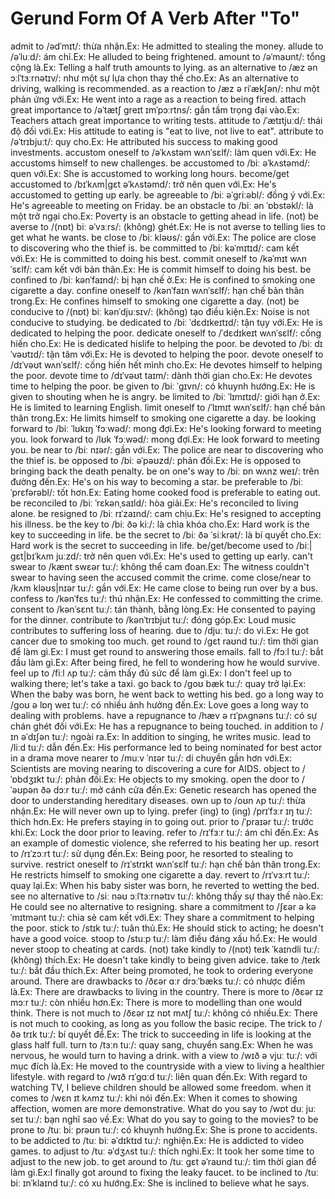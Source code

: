 # Gerund Form Of A Verb After "To"

admit to /ədˈmɪt/: thừa nhận.Ex: He admitted to stealing the money.
allude to /əˈluːd/: ám chỉ.Ex: He alluded to being frightened.
amount to /əˈmaʊnt/: tổng cộng là.Ex: Telling a half truth amounts to lying.
as an alternative to /æz ən ɔːlˈtɜːrnətɪv/: như một sự lựa chọn thay thế cho.Ex: As an alternative to driving, walking is recommended.
as a reaction to /æz ə riˈækʃən/: như một phản ứng với.Ex: He went into a rage as a reaction to being fired.
attach great importance to /əˈtætʃ ɡreɪt ɪmˈpɔːrtns/: gắn tầm trọng đại vào.Ex: Teachers attach great importance to writing tests.
attitude to /ˈætɪtjuːd/: thái độ đối với.Ex: His attitude to eating is "eat to live, not live to eat".
attribute to /əˈtrɪbjuːt/: quy cho.Ex: He attributed his success to making good investments.
accustom oneself to /əˈkʌstəm wʌnˈsɛlf/: làm quen với.Ex: He accustoms himself to new challenges.
be accustomed to /biː əˈkʌstəmd/: quen với.Ex: She is accustomed to working long hours.
become/get accustomed to /bɪˈkʌm|ɡɛt əˈkʌstəmd/: trở nên quen với.Ex: He's accustomed to getting up early.
be agreeable to /biː əˈɡriːəbl/: đồng ý với.Ex: He's agreeable to meeting on Friday.
be an obstacle to /biː ən ˈɒbstəkl/: là một trở ngại cho.Ex: Poverty is an obstacle to getting ahead in life.
(not) be averse to /(nɒt) biː əˈvɜːrs/: (không) ghét.Ex: He is not averse to telling lies to get what he wants.
be close to /biː kləʊs/: gần với.Ex: The police are close to discovering who the thief is.
be committed to /biː kəˈmɪtɪd/: cam kết với.Ex: He is committed to doing his best. 
commit oneself to /kəˈmɪt wʌnˈsɛlf/: cam kết với bản thân.Ex: He is commit himself to doing his best. 
be confined to /biː kənˈfaɪnd/: bị hạn chế ở.Ex: He is confined to smoking one cigarette a day. 
confine oneself to /kənˈfaɪn wʌnˈsɛlf/: hạn chế bản thân trong.Ex: He confines himself to smoking one cigarette a day. 
(not) be conducive to /(nɒt) biː kənˈdjuːsɪv/: (không) tạo điều kiện.Ex: Noise is not conducive to studying.
be dedicated to /biː ˈdɛdɪkeɪtɪd/: tận tụy với.Ex: He is dedicated to helping the poor. 
dedicate oneself to /ˈdɛdɪkeɪt wʌnˈsɛlf/: cống hiến cho.Ex: He is dedicated hislife to helping the poor. 
be devoted to /biː dɪˈvəʊtɪd/: tận tâm với.Ex: He is devoted to helping the poor. 
devote oneself to /dɪˈvəʊt wʌnˈsɛlf/: cống hiến hết mình cho.Ex: He devotes himself to helping the poor.
devote time to /dɪˈvəʊt taɪm/: dành thời gian cho.Ex: He devotes time to helping the poor.
be given to /biː ˈɡɪvn/: có khuynh hướng.Ex: He is given to shouting when he is angry.
be limited to /biː ˈlɪmɪtɪd/: giới hạn ở.Ex: He is limited to learning English.
limit oneself to /ˈlɪmɪt wʌnˈsɛlf/: hạn chế bản thân trong.Ex: He limits himself to smoking one cigarette a day.
be looking forward to /biː ˈlʊkɪŋ ˈfɔːwəd/: mong đợi.Ex: He's looking forward to meeting you. 
look forward to /lʊk ˈfɔːwəd/: mong đợi.Ex: He look forward to meeting you. 
be near to /biː nɪər/: gần với.Ex: The police are near to discovering who the thief is.
be opposed to /biː əˈpəʊzd/: phản đối.Ex: He is opposed to bringing back the death penalty.
be on one's way to /biː ɒn wʌnz weɪ/: trên đường đến.Ex: He's on his way to becoming a star.
be preferable to /biː ˈprɛfərəbl/: tốt hơn.Ex: Eating home cooked food is preferable to eating out.
be reconciled to /biː ˈrɛkənˌsaɪld/: hòa giải.Ex: He's reconciled to living alone.
be resigned to /biː rɪˈzaɪnd/: cam chịu.Ex: He's resigned to accepting his illness.
be the key to /biː ðə kiː/: là chìa khóa cho.Ex: Hard work is the key to succeeding in life.
be the secret to /biː ðə ˈsiːkrət/: là bí quyết cho.Ex: Hard work is the secret to succeeding in life.
be/get/become used to /biː|ɡɛt|bɪˈkʌm juːzd/: trở nên quen với.Ex: He's used to getting up early.
can't swear to /kænt swɛər tuː/: không thể cam đoan.Ex: The witness couldn't swear to having seen the accused commit the crime.
come close/near to /kʌm kləʊs|nɪər tuː/: gần với.Ex: He came close to being run over by a bus.
confess to /kənˈfɛs tuː/: thú nhận.Ex: He confessed to committing the crime.
consent to /kənˈsɛnt tuː/: tán thành, bằng lòng.Ex: He consented to paying for the dinner.
contribute to /kənˈtrɪbjut tuː/: đóng góp.Ex: Loud music contributes to suffering loss of hearing.
due to /djuː tuː/: do vì.Ex: He got cancer due to smoking too much.
get round to /ɡɛt raʊnd tuː/: tìm thời gian để làm gì.Ex: I must get round to answering those emails.
fall to /fɔːl tuː/: bắt đầu làm gì.Ex: After being fired, he fell to wondering how he would survive.
feel up to /fiːl ʌp tuː/: cảm thấy đủ sức để làm gì.Ex: I don't feel up to walking there; let's take a taxi.
go back to /ɡoʊ bæk tuː/: quay trở lại.Ex: When the baby was born, he went back to wetting his bed.
go a long way to /ɡoʊ ə lɒŋ weɪ tuː/: có nhiều ảnh hưởng đến.Ex: Love goes a long way to dealing with problems.
have a repugnance to /hæv ə rɪˈpʌɡnəns tuː/: có sự chán ghét đối với.Ex: He has a repugnance to being touched.
in addition to /ɪn əˈdɪʃən tuː/: ngoài ra.Ex: In addition to singing, he writes music.
lead to /liːd tuː/: dẫn đến.Ex: His performance led to being nominated for best actor in a drama
move nearer to /muːv ˈnɪər tuː/: di chuyển gần hơn với.Ex: Scientists are moving nearing to discovering a cure for AIDS.
object to /ˈɒbdʒɪkt tuː/: phản đối.Ex: He objects to my smoking.
open the door to /ˈəʊpən ðə dɔːr tuː/: mở cánh cửa đến.Ex: Genetic research has opened the door to understanding hereditary diseases.
own up to /oʊn ʌp tuː/: thừa nhận.Ex: He will never own up to lying.
prefer (ing) to (ing) /prɪˈfɜːr ɪŋ tuː/: thích hơn.Ex: He prefers staying in to going out.
prior to /ˈpraɪər tuː/: trước khi.Ex: Lock the door prior to leaving.
refer to /rɪˈfɜːr tuː/: ám chỉ đến.Ex: As an example of domestic violence, she referred to his beating her up.
resort to /rɪˈzɔːrt tuː/: sử dụng đến.Ex: Being poor, he resorted to stealing to survive.
restrict oneself to /rɪˈstrɪkt wʌnˈsɛlf tuː/: hạn chế bản thân trong.Ex: He restricts himself to smoking one cigarette a day.
revert to /rɪˈvɜːrt tuː/: quay lại.Ex: When his baby sister was born, he reverted to wetting the bed.
see no alternative to /siː nəʊ ɔːlˈtɜːrnətɪv tuː/: không thấy sự thay thế nào.Ex: He could see no alternative to resigning.
share a commitment to /ʃɛər ə kəˈmɪtmənt tuː/: chia sẻ cam kết với.Ex: They share a commitment to helping the poor.
stick to /stɪk tuː/: tuân thủ.Ex: He should stick to acting; he doesn't have a good voice.
stoop to /stuːp tuː/: làm điều đáng xấu hổ.Ex: He would never stoop to cheating at cards.
(not) take kindly to /(nɒt) teɪk ˈkaɪndli tuː/: (không) thích.Ex: He doesn't take kindly to being given advice.
take to /teɪk tuː/: bắt đầu thích.Ex: After being promoted, he took to ordering everyone around.
There are drawbacks to /ðɛər ɑːr drɔːˈbæks tuː/: có nhược điểm là.Ex: There are drawbacks to living in the country.
There is more to /ðɛər ɪz mɔːr tuː/: còn nhiều hơn.Ex: There is more to modelling than one would think.
There is not much to /ðɛər ɪz nɒt mʌtʃ tuː/: không có nhiều.Ex: There is not much to cooking, as long as you follow the basic recipe.
The trick to /ðə trɪk tuː/: bí quyết để.Ex: The trick to succeeding in life is looking at the glass half full.
turn to /tɜːn tuː/: quay sang, chuyển sang.Ex: When he was nervous, he would turn to having a drink.
with a view to /wɪð ə vjuː tuː/: với mục đích là.Ex: He moved to the countryside with a view to living a healthier lifestyle.
with regard to /wɪð rɪˈɡɑːd tuː/: liên quan đến.Ex: With regard to watching TV, I believe children should be allowed some freedom.
when it comes to /wɛn ɪt kʌmz tuː/: khi nói đến.Ex: When it comes to showing affection, women are more demonstrative.
What do you say to /wɒt duː juː seɪ tuː/: bạn nghĩ sao về.Ex: What do you say to going to the movies?
to be prone to /tuː biː prəʊn tuː/: có khuynh hướng.Ex: She is prone to accidents.
to be addicted to /tuː biː əˈdɪktɪd tuː/: nghiện.Ex: He is addicted to video games.
to adjust to /tuː əˈdʒʌst tuː/: thích nghi.Ex: It took her some time to adjust to the new job.
to get around to /tuː gɛt əˈraʊnd tuː/: tìm thời gian để làm gì.Ex:I finally got around to fixing the leaky faucet.
to be inclined to /tuː biː ɪnˈklaɪnd tuː/: có xu hướng.Ex: She is inclined to believe what he says.